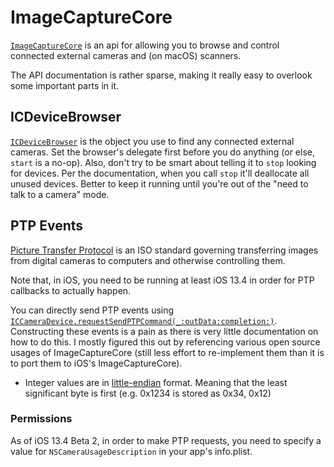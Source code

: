 # ImageCaptureCore

[`ImageCaptureCore`](https://developer.apple.com/documentation/imagecapturecore) is an api for allowing you to browse and control connected external cameras and (on macOS) scanners.

The API documentation is rather sparse, making it really easy to overlook some important parts in it.

## ICDeviceBrowser

[`ICDeviceBrowser`](https://developer.apple.com/documentation/imagecapturecore/icdevicebrowser) is the object you use to find any connected external cameras. Set the browser's delegate first before you do anything (or else, `start` is a no-op). Also, don't try to be smart about telling it to `stop` looking for devices. Per the documentation, when you call `stop` it'll deallocate all unused devices. Better to keep it running until you're out of the "need to talk to a camera" mode.

## PTP Events

[Picture Transfer Protocol](https://en.wikipedia.org/wiki/Picture_Transfer_Protocol) is an ISO standard governing transferring images from digital cameras to computers and otherwise controlling them.

Note that, in iOS, you need to be running at least iOS 13.4 in order for PTP callbacks to actually happen.

You can directly send PTP events using [`ICCameraDevice.requestSendPTPCommand(_:outData:completion:)`](https://developer.apple.com/documentation/imagecapturecore/iccameradevice/3393298-requestsendptpcommand). Constructing these events is a pain as there is very little documentation on how to do this. I mostly figured this out by referencing various open source usages of ImageCaptureCore (still less effort to re-implement them than it is to port them to iOS's ImageCaptureCore).

- Integer values are in [little-endian](https://en.wikipedia.org/wiki/Endianness) format. Meaning that the least significant byte is first (e.g. 0x1234 is stored as 0x34, 0x12)

### Permissions

As of iOS 13.4 Beta 2, in order to make PTP requests, you need to specify a value for `NSCameraUsageDescription` in your app's info.plist.
